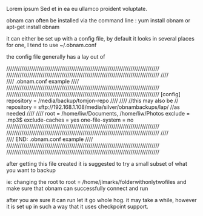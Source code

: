 Lorem ipsum Sed et in ea eu ullamco proident voluptate.

obnam can often be installed via the command line : 
	yum install obnam 
or 
	apt-get install obnam

it can either be set up with a config file, by default it looks in several places for one, I tend to use ~/.obnam.conf

the config file generally has a lay out of 

////////////////////////////////////////////////////////////////////////////////
////////////////////////////////////////////////////////////////////////////////
////	
////	.obnam.conf example
////
////////////////////////////////////////////////////////////////////////////////
////////////////////////////////////////////////////////////////////////////////
[config]
repository = /media/backup/tomjon-repo
////
////
//this may also be 
//		repository = sftp://192.168.1.108/media/silver/obnambackups/lap/
//as needed
////
////
root = /home/liw/Documents, /home/liw/Photos
exclude = \.mp3$
exclude-caches = yes
one-file-system = no
////////////////////////////////////////////////////////////////////////////////
////////////////////////////////////////////////////////////////////////////////
////	
////	END: .obnam.conf example
////
////////////////////////////////////////////////////////////////////////////////
////////////////////////////////////////////////////////////////////////////////


after getting this file created it is suggested to try a small subset of what you want to backup

ie: changing the root to 
	root = /home/jlmarks/folderwithonlytwofiles
and make sure that obnam can successfully connect and run

after you are sure it can run let it go whole hog. it may take a while, however it is set up in such a way 
that it uses checkpoint support. 


